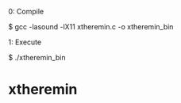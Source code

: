 0: Compile

$ gcc -lasound -lX11 xtheremin.c -o xtheremin_bin 

1: Execute

$ ./xtheremin_bin

# xtheremin 
